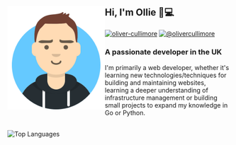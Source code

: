 <section>
    <img align="left" src="https://raw.githubusercontent.com/OliverCullimore/OliverCullimore/master/resources/olivercullimore.svg" alt="Oliver Cullimore" width="220" />
    <h1>Hi, I'm Ollie 👋💻</h1>
    <p>
        <a href="https://linkedin.com/in/oliver-cullimore" target="blank"><img align="center" src="https://cdn.jsdelivr.net/npm/simple-icons@3.0.1/icons/linkedin.svg" alt="oliver-cullimore" height="30" width="30" /></a>
        <a href="https://medium.com/@olivercullimore" target="blank"><img align="center" src="https://cdn.jsdelivr.net/npm/simple-icons@3.0.1/icons/medium.svg" alt="@olivercullimore" height="30" width="30" /></a>
    </p>
    <h3>A passionate developer in the UK</h3>
    <p>I'm primarily a web developer, whether it's learning new technologies/techniques for building and maintaining websites, learning a deeper understanding of infrastructure management or building small projects to expand my knowledge in Go or Python.</p>
    <br/>
    <img align="left" src="https://github-readme-stats.vercel.app/api/top-langs/?username=OliverCullimore&layout=compact&title_color=fff&text_color=fff&icon_color=65c9ff&bg_color=0d1117" alt="Top Languages" width="45%" />
</section>
